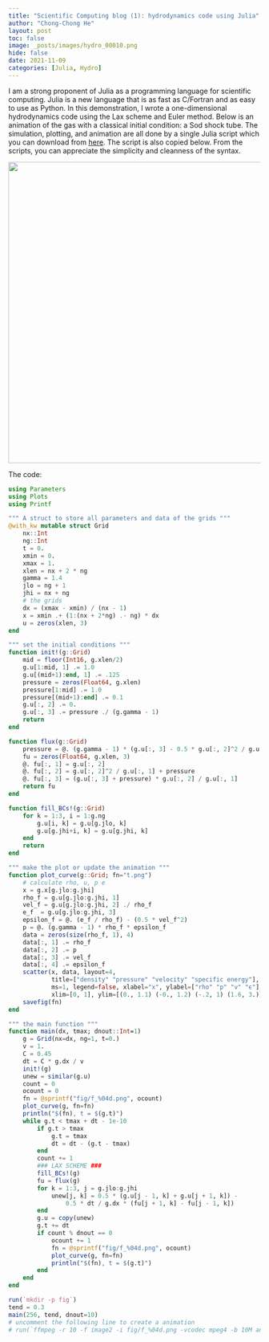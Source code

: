 ```yaml
---
title: "Scientific Computing blog (1): hydrodynamics code using Julia"
author: "Chong-Chong He"
layout: post
toc: false
image: _posts/images/hydro_00010.png
hide: false
date: 2021-11-09
categories: [Julia, Hydro]
---
```


I am a strong proponent of Julia as a programming language for scientific computing. Julia is a new language that is as fast as C/Fortran and as easy to use as Python. In this demonstration, I wrote a one-dimensional hydrodynamics code using the Lax scheme and Euler method. Below is an animation of the gas with a classical initial condition: a Sod shock tube. The simulation, plotting, and animation are all done by a single Julia script which you can download from [here](file:///blogs/tube.jl). The script is also copied below. From the scripts, you can appreciate the simplicity and cleanness of the syntax.

<img src="/blogs/animation.gif" style="width:600px; display:block; margin:auto" />

The code:

```julia
using Parameters 
using Plots
using Printf

""" A struct to store all parameters and data of the grids """
@with_kw mutable struct Grid
	nx::Int
	ng::Int
	t = 0.
	xmin = 0.
	xmax = 1.
	xlen = nx + 2 * ng
	gamma = 1.4
	jlo = ng + 1
	jhi = nx + ng
	# the grids
	dx = (xmax - xmin) / (nx - 1)
	x = xmin .+ (1:(nx + 2*ng) .- ng) * dx
	u = zeros(xlen, 3)
end

""" set the initial conditions """
function init!(g::Grid)
	mid = floor(Int16, g.xlen/2)
	g.u[1:mid, 1] .= 1.0
	g.u[(mid+1):end, 1] .= .125
	pressure = zeros(Float64, g.xlen)
	pressure[1:mid] .= 1.0
	pressure[(mid+1):end] .= 0.1
	g.u[:, 2] .= 0.
	g.u[:, 3] .= pressure ./ (g.gamma - 1)
	return
end

function flux(g::Grid)
	pressure = @. (g.gamma - 1) * (g.u[:, 3] - 0.5 * g.u[:, 2]^2 / g.u[:, 1])
	fu = zeros(Float64, g.xlen, 3)
	@. fu[:, 1] = g.u[:, 2]
	@. fu[:, 2] = g.u[:, 2]^2 / g.u[:, 1] + pressure
	@. fu[:, 3] = (g.u[:, 3] + pressure) * g.u[:, 2] / g.u[:, 1]
	return fu
end

function fill_BCs!(g::Grid)
	for k = 1:3, i = 1:g.ng
		g.u[i, k] = g.u[g.jlo, k]
		g.u[g.jhi+i, k] = g.u[g.jhi, k]
	end
	return
end

""" make the plot or update the animation """
function plot_curve(g::Grid; fn="t.png")
	# calculate rho, u, p e
	x = g.x[g.jlo:g.jhi]
	rho_f = g.u[g.jlo:g.jhi, 1]
	vel_f = g.u[g.jlo:g.jhi, 2] ./ rho_f
	e_f  = g.u[g.jlo:g.jhi, 3]
	epsilon_f = @. (e_f / rho_f) - (0.5 * vel_f^2)
	p = @. (g.gamma - 1) * rho_f * epsilon_f
	data = zeros(size(rho_f, 1), 4)
	data[:, 1] .= rho_f
	data[:, 2] .= p
	data[:, 3] .= vel_f
	data[:, 4] .= epsilon_f
	scatter(x, data, layout=4,
			title=["density" "pressure" "velocity" "specific energy"],
			ms=1, legend=false, xlabel="x", ylabel=["rho" "p" "v" "ϵ"],
			xlim=[0, 1], ylim=[(0., 1.1) (-0., 1.2) (-.2, 1) (1.6, 3.)], dpi=300)
	savefig(fn)
end

""" the main function """
function main(dx, tmax; dnout::Int=1)
	g = Grid(nx=dx, ng=1, t=0.)
	v = 1.
	C = 0.45
	dt = C * g.dx / v
	init!(g)
	unew = similar(g.u)
	count = 0
	ocount = 0
	fn = @sprintf("fig/f_%04d.png", ocount)
	plot_curve(g, fn=fn)
	println("$(fn), t = $(g.t)")
	while g.t < tmax + dt - 1e-10
		if g.t > tmax
			g.t = tmax
			dt = dt - (g.t - tmax)
		end
		count += 1
		### LAX SCHEME ###
		fill_BCs!(g)
		fu = flux(g)
		for k = 1:3, j = g.jlo:g.jhi
			unew[j, k] = 0.5 * (g.u[j - 1, k] + g.u[j + 1, k]) -
				0.5 * dt / g.dx * (fu[j + 1, k] - fu[j - 1, k])
		end
		g.u = copy(unew)
		g.t += dt
		if count % dnout == 0
			ocount += 1
			fn = @sprintf("fig/f_%04d.png", ocount)
			plot_curve(g, fn=fn)
			println("$(fn), t = $(g.t)")
		end
	end
end 

run(`mkdir -p fig`)
tend = 0.3
main(256, tend, dnout=10)
# uncomment the following line to create a animation
# run(`ffmpeg -r 10 -f image2 -i fig/f_%04d.png -vcodec mpeg4 -b 10M animation.avi`)
```

